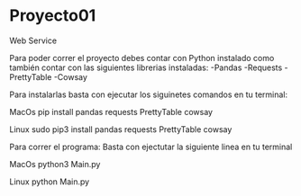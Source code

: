 # Proyecto01
Web Service

Para poder correr el proyecto debes contar con Python instalado como también 
contar con las siguientes librerias instaladas:
    -Pandas
    -Requests
    -PrettyTable
    -Cowsay

Para instalarlas basta con ejecutar los siguinetes comandos en tu terminal:

MacOs   pip install pandas
                    requests
                    PrettyTable
                    cowsay 
                
Linux   sudo pip3 install pandas
                          requests
                          PrettyTable
                          cowsay 

Para correr el programa: Basta con ejectutar la siguiente linea en tu terminal

MacOs
    python3 Main.py

Linux 
    python Main.py

